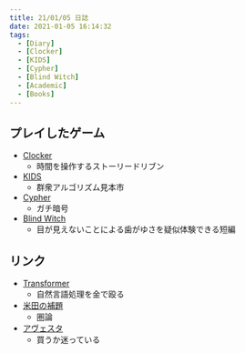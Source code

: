 ```yaml
---
title: 21/01/05 日誌
date: 2021-01-05 16:14:32
tags:
  - [Diary]
  - [Clocker]
  - [KIDS]
  - [Cypher]
  - [Blind Witch]
  - [Academic]
  - [Books]
---
```


## プレイしたゲーム
- [Clocker](https://store.steampowered.com/app/916050/Clocker/?l=japanese)
  - 時間を操作するストーリードリブン
- [KIDS](https://store.steampowered.com/app/793370/KIDS/)
  - 群衆アルゴリズム見本市
- [Cypher](https://store.steampowered.com/app/746710/Cypher/?l=japanese)
  - ガチ暗号
- [Blind Witch](https://store.steampowered.com/app/674450/Blind_Witch_Peek_Window/?l=japanese)
  - 目が見えないことによる歯がゆさを疑似体験できる短編

## リンク
- [Transformer](https://deeplearning.hatenablog.com/entry/scaling_law)
  - 自然言語処理を金で殴る
- [米田の補題](https://www.slideshare.net/100005930379759/scala-scala)
  - 圏論
- [アヴェスタ](https://note.com/kokushokankokai/n/n6e468e0925d0?fbclid=IwAR1M0Ek2lwjfKORQqxdIcsXXv00wrUE6oczCencEgcayE8JW9n7IXGmb_w0)
  - 買うか迷っている